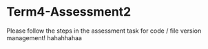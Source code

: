 # Term4-Assessment2
Please follow the steps in the assessment task for code / file version management!
hahahhahaa
